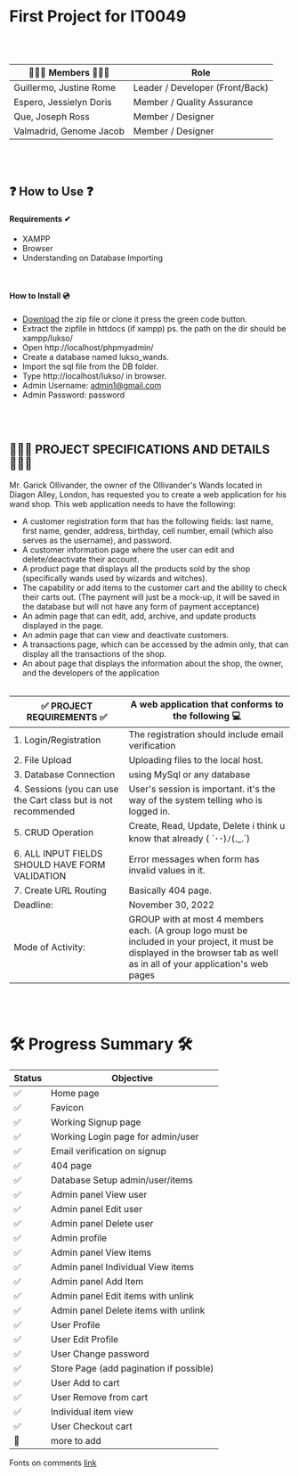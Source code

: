 <h1>
First Project for IT0049
</h1>
<br>
<br>
<table>
   <thead>
      <tr>
         <th>👷🏾‍♂️ Members 👷🏾‍♂️</th>
         <th>Role</th>
      </tr>
   </thead>
   <tbody>
      <tr>
         <td>Guillermo, Justine Rome</td>
         <td>Leader / Developer (Front/Back)</td>
      </tr>
      <tr>
         <td>Espero, Jessielyn Doris</td>
         <td>Member / Quality Assurance</td>
      </tr>
      <tr>
         <td>Que, Joseph Ross</td>
         <td>Member / Designer</td>
      </tr>
      <tr>
         <td>Valmadrid, Genome Jacob</td>
         <td>Member / Designer</td>
      </tr>
   </tbody>
</table>
<br>
<br>
<h2>❓ How to Use ❓</h2>
<h4>Requirements ✔</h4>

- XAMPP
- Browser
- Understanding on Database Importing
<br>
<h4>How to Install 💿</h4>

- [Download](https://github.com/romeJG/lukso/archive/refs/heads/main.zip) the zip file or clone it press the green code button.
- Extract the zipfile in httdocs (if xampp) ps. the path on the dir should be xampp/lukso/
- Open http://localhost/phpmyadmin/
- Create a database named lukso_wands.
- Import the sql file from the DB folder.
- Type http://localhost/lukso/ in browser.
- Admin Username: admin1@gmail.com 
- Admin Password: password

<br>
<br>
<h2>🕵🏾‍♂️ PROJECT SPECIFICATIONS AND DETAILS 🕵🏾‍♂️</h2>
	
Mr. Garick Ollivander, the owner of the Ollivander's Wands located in Diagon Alley, London, has requested you to create a web application for his wand shop. This web application needs to have the following:

- A customer registration form that has the following fields: last name, first name, gender, address, birthday, cell number, email (which also serves as the username), and password.
- A customer information page where the user can edit and delete/deactivate their account.
- A product page that displays all the products sold by the shop (specifically wands used by wizards and witches).
- The capability or add items to the customer cart and the ability to check their carts out. (The payment will just be a mock-up, it will be saved in the database but will not have any form of payment acceptance)
- An admin page that can edit, add, archive, and update products displayed in the page.
- An admin page that can view and deactivate customers.
- A transactions page, which can be accessed by the admin only, that can display all the transactions of the shop.
- An about page that displays the information about the shop, the owner, and the developers of the application
  <br>
  <br>

<table>
   <thead>
      <tr>
         <th>✅ PROJECT REQUIREMENTS ✅</th>
         <th>A web application that conforms to the following 💻</th>
      </tr>
   </thead>
   <tbody>
      <tr>
         <td>1. Login/Registration	</td>
         <td>The registration should include email verification</td>
      </tr>
      <tr>
         <td>2. File Upload	</td>
         <td>Uploading files to the local host.</td>
      </tr>
      </tr>
      <tr>
         <td>3. Database Connection	</td>
         <td>using MySql or any database</td>
      </tr>
      </tr>
      <tr>
         <td>4. Sessions (you can use the Cart class but is not recommended	</td>
         <td>User's session is important. it's the way of the system telling who is logged in.</td>
      </tr>
      </tr>
      <tr>
         <td>5. CRUD Operation</td>
         <td>Create, Read, Update, Delete i think u know that already ( ´･･)ﾉ(._.`)</td>
      </tr>
      </tr>
      <tr>
         <td>6. ALL INPUT FIELDS SHOULD HAVE FORM VALIDATION</td>
         <td>Error messages when form has invalid values in it.</td>
      </tr>
      <tr>
         <td>7. Create URL Routing	</td>
         <td>Basically 404 page.</td>
      </tr>
      <tr>
         <td>Deadline:	</td>
         <td>November 30, 2022</td>
      </tr>
      <tr>
         <td>Mode of Activity:</td>
         <td>GROUP with at most 4 members each. (A group logo must be included in your project, it must be displayed in the browser tab as well as in all of your application's web pages</td>
      </tr>
   </tbody>
</table>
<br>
<br>
<h1>
🛠 Progress Summary 🛠
</h1>
<table>
   <thead>
      <tr>
         <th>Status</th>
         <th>Objective</th>
      </tr>
   </thead>
   <tbody>
      <tr>
         <td>✅</td>
         <td>Home page</td>
      </tr>
      <tr>
         <td>✅</td>
         <td>Favicon</td>
      </tr>
      <tr>
         <td>✅</td>
         <td>Working Signup page</td>
      </tr>
      <tr>
         <td>✅</td>
         <td>Working Login page for admin/user</td>
      </tr>
      <tr>
         <td>✅</td>
         <td>Email verification on signup</td>
      </tr>
      <tr>
         <td>✅</td>
         <td>404 page</td>
      </tr>
      <tr>
         <td>✅</td>
         <td>Database Setup admin/user/items</td>
      </tr>
      <tr>
         <td>✅</td>
         <td>Admin panel View user</td>
      </tr>
      <tr>
         <td>✅</td>
         <td>Admin panel Edit user</td>
      </tr>
      <tr>
         <td>✅</td>
         <td>Admin panel Delete user</td>
      </tr>
      <tr>
         <td>✅</td>
         <td>Admin profile</td>
      </tr>
      <tr>
         <td>✅</td>
         <td>Admin panel View items</td>
      </tr>
      <tr>
         <td>✅</td>
         <td>Admin panel Individual View items</td>
      </tr>
      <tr>
         <td>✅</td>
         <td>Admin panel Add Item</td>
      </tr>
      <tr>
         <td>✅</td>
         <td>Admin panel Edit items with unlink </td>
      </tr>
      <tr>
         <td>✅</td>
         <td>Admin panel Delete items with unlink</td>
      </tr>
      <tr>
         <td>✅</td>
         <td>User Profile</td>
      </tr>
      <tr>
         <td>✅</td>
         <td>User Edit Profile</td>
      </tr>
      <tr>
         <td>✅</td>
         <td>User Change password</td>
      </tr>
      <tr>
         <td>✅</td>
         <td>Store Page (add pagination if possible)</td>
      </tr>
      <tr>
         <td>✅</td>
         <td>User Add to cart</td>
      </tr>
      <tr>
         <td>✅</td>
         <td>User Remove from cart</td>
      </tr>
      <tr>
         <td>✅</td>
         <td>Individual item view</td>
      </tr>
      <tr>
         <td>✅</td>
         <td>User Checkout cart</td>
      </tr>
      <!-- <tr>
         <td>✅</td>
         <td>Admin Orders</td>
      </tr> -->
      <tr>
         <td>🎉</td>
         <td>more to add</td>
      </tr>
      
   </tbody>
</table>

Fonts on comments [link](https://textkool.com/en/ascii-art-generator?hl=default&vl=default&font=Roman&text=User%20Functions)
